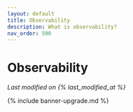 ```yaml
---
layout: default
title: Observability
description: What is observability?
nav_order: 500
---
```


# Observability

*Last modified on {% last_modified_at %}*

{% include banner-upgrade.md %}